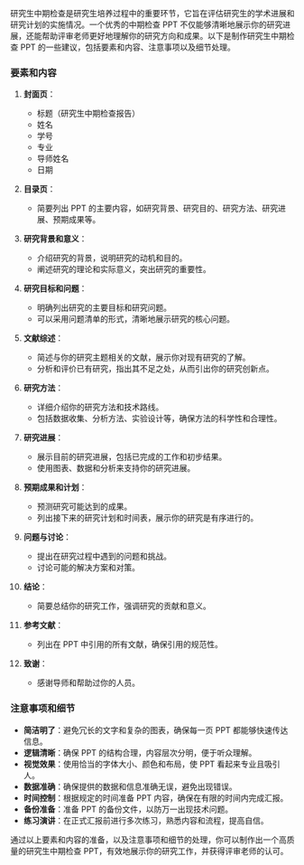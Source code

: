 研究生中期检查是研究生培养过程中的重要环节，它旨在评估研究生的学术进展和研究计划的实施情况。一个优秀的中期检查 PPT 不仅能够清晰地展示你的研究进展，还能帮助评审老师更好地理解你的研究方向和成果。以下是制作研究生中期检查 PPT 的一些建议，包括要素和内容、注意事项以及细节处理。

### 要素和内容

1. **封面页**：
   - 标题（研究生中期检查报告）
   - 姓名
   - 学号
   - 专业
   - 导师姓名
   - 日期

2. **目录页**：
   - 简要列出 PPT 的主要内容，如研究背景、研究目的、研究方法、研究进展、预期成果等。

3. **研究背景和意义**：
   - 介绍研究的背景，说明研究的动机和目的。
   - 阐述研究的理论和实际意义，突出研究的重要性。

4. **研究目标和问题**：
   - 明确列出研究的主要目标和研究问题。
   - 可以采用问题清单的形式，清晰地展示研究的核心问题。

5. **文献综述**：
   - 简述与你的研究主题相关的文献，展示你对现有研究的了解。
   - 分析和评价已有研究，指出其不足之处，从而引出你的研究创新点。

6. **研究方法**：
   - 详细介绍你的研究方法和技术路线。
   - 包括数据收集、分析方法、实验设计等，确保方法的科学性和合理性。

7. **研究进展**：
   - 展示目前的研究进展，包括已完成的工作和初步结果。
   - 使用图表、数据和分析来支持你的研究进展。

8. **预期成果和计划**：
   - 预测研究可能达到的成果。
   - 列出接下来的研究计划和时间表，展示你的研究是有序进行的。

9. **问题与讨论**：
   - 提出在研究过程中遇到的问题和挑战。
   - 讨论可能的解决方案和对策。

10. **结论**：
    - 简要总结你的研究工作，强调研究的贡献和意义。

11. **参考文献**：
    - 列出在 PPT 中引用的所有文献，确保引用的规范性。

12. **致谢**：
    - 感谢导师和帮助过你的人员。

### 注意事项和细节

- **简洁明了**：避免冗长的文字和复杂的图表，确保每一页 PPT 都能够快速传达信息。
- **逻辑清晰**：确保 PPT 的结构合理，内容层次分明，便于听众理解。
- **视觉效果**：使用恰当的字体大小、颜色和布局，使 PPT 看起来专业且吸引人。
- **数据准确**：确保提供的数据和信息准确无误，避免出现错误。
- **时间控制**：根据规定的时间准备 PPT 内容，确保在有限的时间内完成汇报。
- **备份准备**：准备 PPT 的备份文件，以防万一出现技术问题。
- **练习演讲**：在正式汇报前进行多次练习，熟悉内容和流程，提高自信。

通过以上要素和内容的准备，以及注意事项和细节的处理，你可以制作出一个高质量的研究生中期检查 PPT，有效地展示你的研究工作，并获得评审老师的认可。